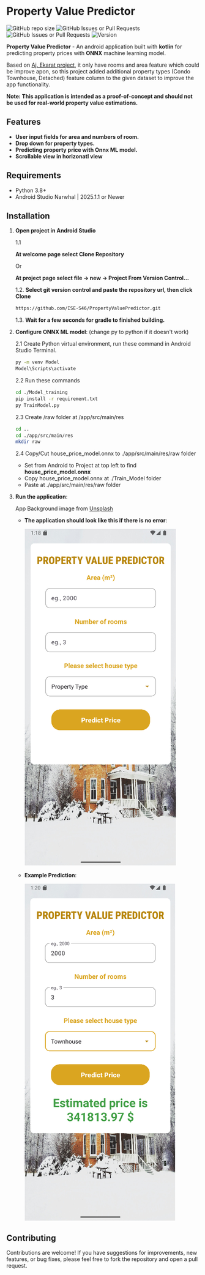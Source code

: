 # Property Value Predictor

![GitHub repo size](https://img.shields.io/github/repo-size/ISE-S46/PropertyValuePredictor?cacheSeconds=60)
![GitHub Issues or Pull Requests](https://img.shields.io/github/issues/ISE-S46/PropertyValuePredictor?cacheSeconds=60)
![GitHub Issues or Pull Requests](https://img.shields.io/github/issues-pr/ISE-S46/PropertyValuePredictor?cacheSeconds=60)
![Version](https://img.shields.io/badge/version-1.0-blue)

**Property Value Predictor** - An android application built with **kotlin** for predicting property prices with **ONNX** machine learning model.

Based on [Aj. Ekarat project](https://www.youtube.com/watch?v=Qh5076U4-7s&list=PLCY_u0_oBT6kzzfsWqK7_hkXV6dc7eBtz&index=2), it only have rooms and area feature which could be improve apon, so this project added additional property types (Condo Townhouse, Detached) feature column to the given dataset to improve the app functionality.

**Note: This application is intended as a proof-of-concept and should not be used for real-world property value estimations.**

## Features

- **User input fields for area and numbers of room.**
- **Drop down for property types.**
- **Predicting property price with Onnx ML model.**
- **Scrollable view in horizonatl view**

## Requirements

- Python 3.8+
- Android Studio Narwhal | 2025.1.1 or Newer

## Installation

1. **Open project in Android Studio**

    1.1
    
    **At welcome page select Clone Repository**

    Or

    **At project page select file -> new -> Project From Version Control...**
    
    1.2. **Select git version control and paste the repository url, then click Clone**
    ```bash
    https://github.com/ISE-S46/PropertyValuePredictor.git
    ```
    1.3. **Wait for a few seconds for gradle to finished building.**

2. **Configure ONNX ML model**: (change py to python if it doesn't work)

    2.1 Create Python virtual environment, run these command in Android Studio Terminal.
    ```bash
    py -m venv Model
    Model\Scripts\activate
    ```

    2.2 Run these commands
    ```bash
    cd ./Model_training
    pip install -r requirement.txt
    py TrainModel.py
    ```

    2.3 Create /raw folder at /app/src/main/res
    ```bash
    cd ..
    cd ./app/src/main/res
    mkdir raw
    ```

    2.4 Copy/Cut house_price_model.onnx to ./app/src/main/res/raw folder
    - Set from Android to Project at top left to find **house_price_model.onnx**
    - Copy house_price_model.onnx at ./Train_Model folder
    - Paste at ./app/src/main/res/raw folder

3. **Run the application**:

    App Background image from [Unsplash](https://unsplash.com/photos/orange-and-gray-concrete-house-surround-by-snow-Sv4btqhcYqw) 
    - **The application should look like this if there is no error**:

        ![App](/READMEimg/App.png)

    - **Example Prediction**:

        ![App](/READMEimg/AppSuccess.png)

## Contributing

Contributions are welcome! If you have suggestions for improvements, new features, or bug fixes, please feel free to fork the repository and open a pull request.
